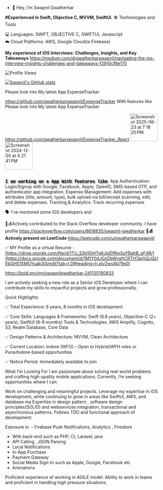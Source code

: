 - 👋 Hey, I’m Swapnil Gwalherkar

**#Experienced in Swift, Objective C, MVVM, SwiftUI.**
🛠️ Technologies and Tools

💻 Languages: SWIFT, OBJECTIVE C, SWIFTUI, Javascript       
☁️ Cloud Platforms: AWS, Google Cloud(ie Firebase)

**My experience of iOS Interviews: Challenges, Insights, and Key Takeaways**
https://medium.com/@gwalherkarswapnil/navigating-the-ios-interview-insights-challenges-and-takeaways-f2910cf6e170

![Profile Views](https://visitcount.itsvg.in/api?id=gwalherkarswapnil&label=Profile%20Views&color=0&icon=0&pretty=true)



[![Swapnil's GitHub stats](https://github-readme-stats.vercel.app/api?username=gwalherkarswapnil)](https://github.com/gwalherkarswapnil/github-readme-stats)

Please look into My latest App ExpenseTracker 

https://github.com/gwalherkarswapnil/ExpenseTracker
With features like 
Please look into My latest App ExpenseTracker 

https://github.com/gwalherkarswapnil/ExpenseTracker_React
<img width="90" alt="Screenshot 2025-06-23 at 7 18 20 PM" src="https://github.com/user-attachments/assets/5ec4191d-dd03-43d7-90a3-d6ded0962380" />
<img width="90" alt="Screenshot 2024-12-05 at 4 21 41 PM" src="https://github.com/user-attachments/assets/c639840b-1fa6-47ae-899c-1962343662fc">






##
 <b style="font-family: 'Courier New', monospace; text-shadow: 2px 2px 4px #000000;">
 I am working on a App With features like
</b> 
App Authentication: Login/Signup with Google, Facebook, Apple, OpenID, SMS-based OTP, and authenticator app integration. Expense Management: Add expenses with attributes (title, amount, type), bulk upload via bill/receipt scanning, edit, and delete expenses. Tracking & Analytics: Track recurring expenses



🗣 I've mentored some iOS developers and
 
 🥞💰Actively contributed to the Stack Overflow developer community. I have profile
 https://stackoverflow.com/users/8618835/swapnil-gwalherkar
**🥞💰Actively present on LeetCode**
https://leetcode.com/u/gwalherkarswapnil/

✅ MY Profile as a virtual Resume : 
[https://drive.google.com/file/d/1TU_S3g10iHTg6JjsDfRm5uYBahB_gF4R/](https://docs.google.com/document/d/1M1Y0dJGxDbWvehCRTH7ajrhQJQUEbGH51XMOYuab3i0/edit?tab=t.0#heading=h.plv2ws4b79s0)

https://bold.pro/my/swapnilgwalherkar-241125190933


I am actively seeking a new role as a Senior iOS Developer where I can contribute my skills to impactful projects and grow professionally.

Quick Highlights

✅ Total Experience: 6 years, 8 months in iOS development

✅ Core Skills: Languages & Frameworks: Swift (6.8 years), Objective-C (2+ years), SwiftUI (6-8 months)
Tools & Technologies: AWS Amplify, Cognito, S3, Realm Database, Core Data

✅ Design Patterns & Architecture: MVVM, Clean Architecture

✅ Current Location: Indore (WFO) – Open to Hybrid/WFH roles or Pune/Indore-based opportunities

✅ Notice Period: Immediately available to join

What I’m Looking For
I am passionate about solving real-world problems and crafting high-quality mobile applications. Currently, I’m seeking opportunities where I can:

Work on challenging and meaningful projects.
Leverage my expertise in iOS development, while continuing to grow in areas like SwiftUI, AWS, and database ma
Expertise in design pattern , software design principles(SOLID) and webservices integration, transactional and asynchronous patterns.
Follows TDD and functional approach of development.

Exposure in
  - Firebase Push Notifications, Analytics , Firestore
- With back-end such as PHP, CI, Laravel, java
- API Calling , JSON Parsing
- Local Notifications
- In-App Purchase
- Payment Gateway
- Social Media Sign-In such as Apple, Google, Facebook etc
- Animations

Proficient experience of working in  AGILE model.
Ability to work in teams and proficient in handling high pressure situations.


